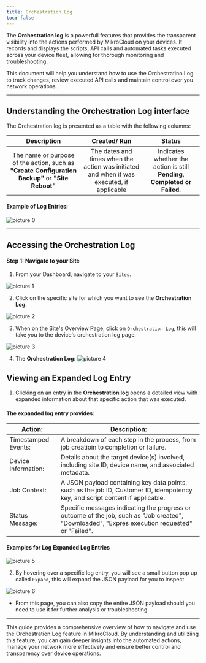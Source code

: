 ```yaml
---
title: Orchestration Log
toc: false
---
```


The **Orchestration log** is a powerfull features that provides the transparent visibility into the actions performed by MikroCloud on your devices. It records and displays the scripts, API calls and automated tasks executed across your device fleet, allowing for thorough monitoring and troubleshooting.


This document will help you understand how to use the Orchestratino Log to track changes, review executed API calls and maintain control over you network operations.

---
## Understanding the Orchestration Log interface
The Orchestration log is presented as a table with the following columns:

| Description                                                                                       | Created/ Run                                                                              | Status                                                                  |
| :------------------------------------------------------------------------------------------------: | :----------------------------------------------------------------------------------------: | :----------------------------------------------------------------------: |
| The name or purpose of the action, such as **"Create Configuration Backup"** or **"Site Reboot"** | The dates and times when the action was initiated and when it was executed, if applicable | Indicates whether the action is still **Pending, Completed or Failed.** |

#### Example of Log Entries:
![picture 0](https://cdn.mkcld.io/2b742cd848f79f99fd2ea815d4f38fd70ae5e193cf2d5819712508737173fb9d.png)  

---
## Accessing the Orchestration Log
#### Step 1: Navigate to your Site
1. From your Dashboard, navigate to your `Sites`.
<!-- Insert Image -->
![picture 1](https://cdn.mkcld.io/46a1fa4982767eb349284359180b94a39fa19c6fd46df760467468150659955d.jpg)  

2. Click on the specific site for which you want to see the **Orchestration Log**.
<!-- Insert Image -->
![picture 2](https://cdn.mkcld.io/810a882b9a2599ac18f8cefeb8fb9f567ae8a4ab3f5b3fa39b44653b47fa1ef4.png)  


3. When on the Site's Overview Page, click on `Orchestration Log`, this will take you to the device's orchestration log page.

![picture 3](https://cdn.mkcld.io/c043da971c6dc33f79fe375262ea86db7397d62bce2af6a1bcc5b5cc39ba33bb.jpg)  

4. The **Orchestration Log:**
![picture 4](https://cdn.mkcld.io/c412d2909c63f25e2c2aeb21466d7340c9a9275159a64991e0bac26702874133.png)  

## Viewing an Expanded Log Entry
1. Clicking on an entry in the **Orchestration log** opens a detailed view with expanded information about that specific action that was executed.

#### The expanded log entry provides:
| Action: | Description: |
| ---| ---|
|Timestamped Events:| A breakdown of each step in the process, from job creatioin to completion or failure.|
| Device Information: | Details about the target device(s) involved, including site ID, device name, and associated metadata. |
| Job Context: | A JSON payload containing key data points, such as the job ID, Customer ID, idempotency key, and script content if applicable. |
| Status Message: | Specific messages indicating the progress or outcome of the job, such as "Job created", "Downloaded", "Expres execution requested" or "Failed". |

#### Examples for Log Expanded Log Entries
![picture 5](https://cdn.mkcld.io/1c9c60cf9718d3328f9bacbf5a0194f1f35c7ec5f439c1a7d9a5830e7c144ea5.png)  

2. By hovering over a specific log entry, you will see a small button pop up called `Expand`, this will expand the JSON payload for you to inspect
<!-- Insert Image -->
![picture 6](https://cdn.mkcld.io/b7921e6ffa9e683d319a69e46de2d9f082ed83f348ff81f2b93dfa616ddd805a.jpg)  

* From this page, you can also copy the entire JSON payload should you need to use it for further analysis or troubleshooting.
---

This guide provides a comprehensive overview of how to navigate and use the Orchestration Log feature in MikroCloud. By understanding and utiliziing this feature, you can gain deeper insights into the automated actions, manage your network more effectively and ensure better control and transparency over device operations.